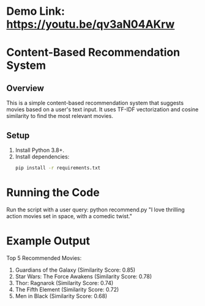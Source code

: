 # Demo Link: https://youtu.be/qv3aN04AKrw

# Content-Based Recommendation System

## Overview
This is a simple content-based recommendation system that suggests movies based on a user's text input. It uses TF-IDF vectorization and cosine similarity to find the most relevant movies.

## Setup
1. Install Python 3.8+.
2. Install dependencies:
   ```bash
   pip install -r requirements.txt

# Running the Code
Run the script with a user query: python recommend.py "I love thrilling action movies set in space, with a comedic twist."

# Example Output
Top 5 Recommended Movies:
1. Guardians of the Galaxy (Similarity Score: 0.85)
2. Star Wars: The Force Awakens (Similarity Score: 0.78)
3. Thor: Ragnarok (Similarity Score: 0.74)
4. The Fifth Element (Similarity Score: 0.72)
5. Men in Black (Similarity Score: 0.68)
